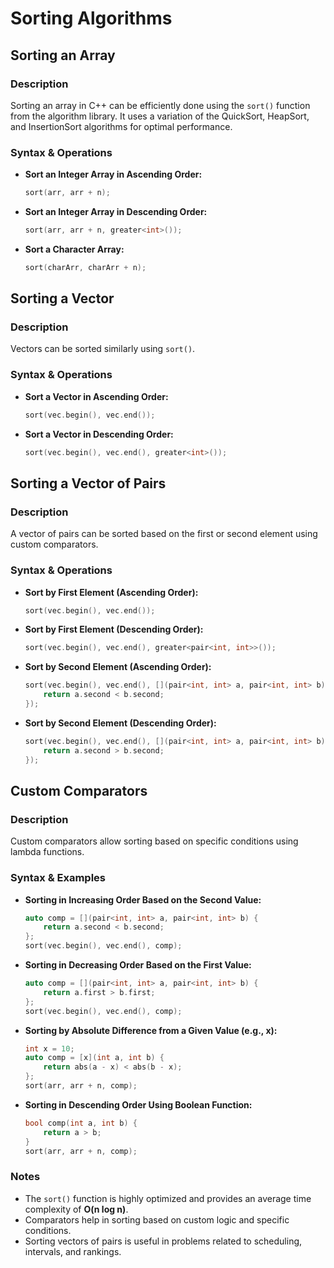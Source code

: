 # Sorting Algorithms

## Sorting an Array

### Description
Sorting an array in C++ can be efficiently done using the `sort()` function from the algorithm library. It uses a variation of the QuickSort, HeapSort, and InsertionSort algorithms for optimal performance.

### Syntax & Operations

- **Sort an Integer Array in Ascending Order:**
  ```cpp
  sort(arr, arr + n);
  ```
- **Sort an Integer Array in Descending Order:**
  ```cpp
  sort(arr, arr + n, greater<int>());
  ```
- **Sort a Character Array:**
  ```cpp
  sort(charArr, charArr + n);
  ```

## Sorting a Vector

### Description
Vectors can be sorted similarly using `sort()`.

### Syntax & Operations

- **Sort a Vector in Ascending Order:**
  ```cpp
  sort(vec.begin(), vec.end());
  ```
- **Sort a Vector in Descending Order:**
  ```cpp
  sort(vec.begin(), vec.end(), greater<int>());
  ```

## Sorting a Vector of Pairs

### Description
A vector of pairs can be sorted based on the first or second element using custom comparators.

### Syntax & Operations

- **Sort by First Element (Ascending Order):**
  ```cpp
  sort(vec.begin(), vec.end());
  ```
- **Sort by First Element (Descending Order):**
  ```cpp
  sort(vec.begin(), vec.end(), greater<pair<int, int>>());
  ```
- **Sort by Second Element (Ascending Order):**
  ```cpp
  sort(vec.begin(), vec.end(), [](pair<int, int> a, pair<int, int> b) {
      return a.second < b.second;
  });
  ```
- **Sort by Second Element (Descending Order):**
  ```cpp
  sort(vec.begin(), vec.end(), [](pair<int, int> a, pair<int, int> b) {
      return a.second > b.second;
  });
  ```

## Custom Comparators

### Description
Custom comparators allow sorting based on specific conditions using lambda functions.

### Syntax & Examples

- **Sorting in Increasing Order Based on the Second Value:**
  ```cpp
  auto comp = [](pair<int, int> a, pair<int, int> b) {
      return a.second < b.second;
  };
  sort(vec.begin(), vec.end(), comp);
  ```
- **Sorting in Decreasing Order Based on the First Value:**
  ```cpp
  auto comp = [](pair<int, int> a, pair<int, int> b) {
      return a.first > b.first;
  };
  sort(vec.begin(), vec.end(), comp);
  ```
- **Sorting by Absolute Difference from a Given Value (e.g., x):**
  ```cpp
  int x = 10;
  auto comp = [x](int a, int b) {
      return abs(a - x) < abs(b - x);
  };
  sort(arr, arr + n, comp);
  ```
- **Sorting in Descending Order Using Boolean Function:**
  ```cpp
  bool comp(int a, int b) {
      return a > b;
  }
  sort(arr, arr + n, comp);
  ```

### Notes
- The `sort()` function is highly optimized and provides an average time complexity of **O(n log n)**.
- Comparators help in sorting based on custom logic and specific conditions.
- Sorting vectors of pairs is useful in problems related to scheduling, intervals, and rankings.

